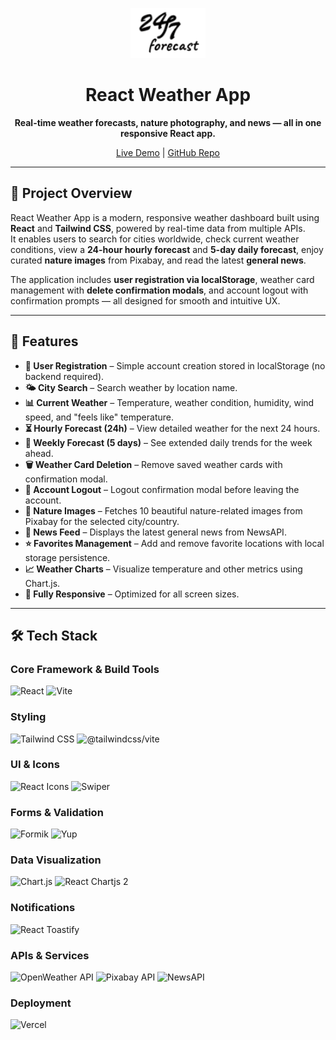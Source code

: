 <p align="center">
  <img src="https://raw.githubusercontent.com/bcheban/react-weather-app/main/src/assets/logo/logo.svg" alt="React Weather App Logo" width="120" />
</p>

<h1 align="center">React Weather App</h1>

<p align="center">
  <strong>Real-time weather forecasts, nature photography, and news — all in one responsive React app.</strong>
</p>

<p align="center">
  <a href="https://react-weather-dashboard.vercel.app/">Live Demo</a> |
  <a href="https://github.com/bcheban/react-weather-app">GitHub Repo</a>
</p>

---

## 📌 Project Overview

React Weather App is a modern, responsive weather dashboard built using **React** and **Tailwind CSS**, powered by real-time data from multiple APIs.  
It enables users to search for cities worldwide, check current weather conditions, view a **24-hour hourly forecast** and **5-day daily forecast**, enjoy curated **nature images** from Pixabay, and read the latest **general news**.  

The application includes **user registration via localStorage**, weather card management with **delete confirmation modals**, and account logout with confirmation prompts — all designed for smooth and intuitive UX.  

---

## 🚀 Features

- **📝 User Registration** – Simple account creation stored in localStorage (no backend required).  
- **🌤 City Search** – Search weather by location name.  
- **📊 Current Weather** – Temperature, weather condition, humidity, wind speed, and "feels like" temperature.  
- **⏳ Hourly Forecast (24h)** – View detailed weather for the next 24 hours.  
- **📅 Weekly Forecast (5 days)** – See extended daily trends for the week ahead.  
- **🗑 Weather Card Deletion** – Remove saved weather cards with confirmation modal.  
- **🚪 Account Logout** – Logout confirmation modal before leaving the account.  
- **📸 Nature Images** – Fetches 10 beautiful nature-related images from Pixabay for the selected city/country.  
- **📰 News Feed** – Displays the latest general news from NewsAPI.  
- **⭐ Favorites Management** – Add and remove favorite locations with local storage persistence.  
- **📈 Weather Charts** – Visualize temperature and other metrics using Chart.js.  
- **📱 Fully Responsive** – Optimized for all screen sizes.

---

## 🛠 Tech Stack

### Core Framework & Build Tools
<p>
  <img src="https://img.shields.io/badge/React-20232A?style=for-the-badge&logo=react&logoColor=61DAFB" alt="React" />
  <img src="https://img.shields.io/badge/Vite-646CFF?style=for-the-badge&logo=vite&logoColor=white" alt="Vite" />
</p>

### Styling
<p>
  <img src="https://img.shields.io/badge/Tailwind_CSS-06B6D4?style=for-the-badge&logo=tailwindcss&logoColor=white" alt="Tailwind CSS" />
  <img src="https://img.shields.io/badge/@tailwindcss_vite-0A74DA?style=for-the-badge&logo=tailwindcss&logoColor=white" alt="@tailwindcss/vite" />
</p>

### UI & Icons
<p>
  <img src="https://img.shields.io/badge/React_Icons-61DAFB?style=for-the-badge&logo=react&logoColor=white" alt="React Icons" />
  <img src="https://img.shields.io/badge/Swiper-0066FF?style=for-the-badge&logo=swiper&logoColor=white" alt="Swiper" />
</p>

### Forms & Validation
<p>
  <img src="https://img.shields.io/badge/Formik-FF6F61?style=for-the-badge&logo=formik&logoColor=white" alt="Formik" />
  <img src="https://img.shields.io/badge/Yup-5F43E7?style=for-the-badge&logo=javascript&logoColor=white" alt="Yup" />
</p>

### Data Visualization
<p>
  <img src="https://img.shields.io/badge/Chart.js-FF6384?style=for-the-badge&logo=chartdotjs&logoColor=white" alt="Chart.js" />
  <img src="https://img.shields.io/badge/React_Chartjs_2-FF6384?style=for-the-badge&logo=react&logoColor=white" alt="React Chartjs 2" />
</p>

### Notifications
<p>
  <img src="https://img.shields.io/badge/React_Toastify-FF6F61?style=for-the-badge&logo=react&logoColor=white" alt="React Toastify" />
</p>

### APIs & Services
<p>
  <img src="https://img.shields.io/badge/OpenWeather_API-FF5733?style=for-the-badge&logo=cloud&logoColor=white" alt="OpenWeather API" />
  <img src="https://img.shields.io/badge/Pixabay_API-2ECC71?style=for-the-badge&logo=pixabay&logoColor=white" alt="Pixabay API" />
  <img src="https://img.shields.io/badge/NewsAPI-000000?style=for-the-badge&logo=news&logoColor=white" alt="NewsAPI" />
</p>

### Deployment
<p>
  <img src="https://img.shields.io/badge/Vercel-000000?style=for-the-badge&logo=vercel&logoColor=white" alt="Vercel" />
</p>

